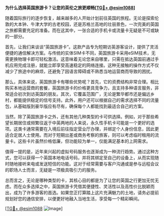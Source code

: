 **为什么选择英国旅游卡？让您的英伦之旅更顺畅[[TG💪+ @esim1088](https://t.me/s/esim1088)]**

随着国际旅行的逐步恢复，越来越多的人开始计划前往英国的旅程。无论是探索伦敦的大本钟、牛津大学的古老校园，还是苏格兰高地的壮丽景色，一次完美的英国之旅都需要充足的准备。而在这其中，一张合适的手机卡或流量卡无疑是不可或缺的一部分。

首先，让我们来谈谈“英国旅游卡”。这款产品专为短期访英游客设计，提供了灵活便捷的通信解决方案。与传统的实体SIM卡不同，英国旅游卡采用eSIM技术，无需更换物理卡即可轻松激活。这意味着无论您来自哪里，只需在抵达英国前通过手机应用完成注册，就能立即享受高速稳定的网络连接。这种无接触的操作方式不仅减少了旅途中的麻烦，还避免了因语言障碍或不熟悉当地运营商而导致的困扰。

那么，具体来说，英国旅游卡有哪些优势呢？首先，它的资费结构非常合理。相比购买本地运营商的套餐，英国旅游卡的价格更具竞争力，且支持多种语言服务，非常适合初次到访英国的朋友。其次，它覆盖范围广，无论是繁华都市还是偏远乡村，都能提供稳定的信号支持。此外，用户还可以根据自己的需求选择不同的流量包，从基础版到豪华版应有尽有，确保每个人都能找到最适合自己的方案。

当然，除了英国旅游卡之外，还有其他几种类型的卡可供选择。例如，对于那些希望长期居住或频繁往返于中英两地的人来说，永久性手机卡可能是一个更好的选项。这类卡通常需要在入境后前往指定营业厅办理，并绑定个人身份信息，因此更适合定居人士使用。而对于短期出差或商务考察的旅客，则可以考虑临时租用的流量卡。这些卡片虽然价格低廉，但功能较为单一，仅能满足基本的上网需求。

值得一提的是，近年来兴起的虚拟号码服务也逐渐成为一种流行趋势。通过这种方式，您可以获得一个英国本地电话号码，并将其绑定至自己的设备上，从而实现随时随地接听来电或发送短信的功能。这对于经常需要与客户沟通或是参与远程会议的职场人士而言，无疑是一项极具吸引力的服务。

总而言之，无论是哪种类型的卡，其核心目的都是为了让您的英国之行更加无忧无虑。而在众多选择之中，英国旅游卡凭借其便捷性、灵活性以及高性价比脱颖而出，成为了许多游客的首选。如果您正打算踏上这片充满魅力的土地，请务必提前规划好您的通信安排，以便更好地融入当地生活，享受每一个精彩瞬间。

[[TG💪+ @esim1088](https://t.me/s/esim1088) ![Image](https://i.postimg.cc/4NQfJmqS/Snipaste-2025-05-13-00-14-12.png)]